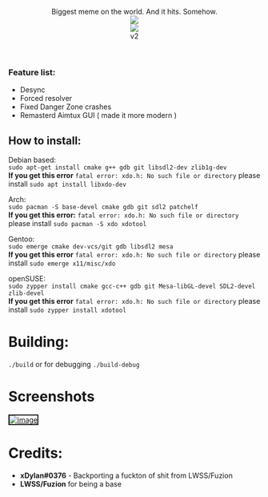 <p align="center">
  Biggest meme on the world. And it hits. Somehow. <br>
  <img src="https://flat.badgen.net/badge/VAC/Undetected./green?icon=terminal"><br>
<img src="https://i.ibb.co/YjHMLYd/niggatoni.png"><br>v2
</p> <br>

### Feature list: <br>

- Desync
- Forced resolver
- Fixed Danger Zone crashes
- Remasterd Aimtux GUI ( made it more modern )


## How to install: <br>

Debian based: <br>
```sudo apt-get install cmake g++ gdb git libsdl2-dev zlib1g-dev```<br> 
  **If you get this error** `fatal error: xdo.h: No such file or directory` please install ```sudo apt install libxdo-dev```


Arch: <br>
```sudo pacman -S base-devel cmake gdb git sdl2 patchelf``` <br> 
**If you get this error:** `fatal error: xdo.h: No such file or directory` please install ```sudo pacman -S xdo xdotool``` 


Gentoo: <br>
```sudo emerge cmake dev-vcs/git gdb libsdl2 mesa``` <br> 
   **If you get this error** `fatal error: xdo.h: No such file or directory` please install ```sudo emerge x11/misc/xdo ```


openSUSE: <br> 
```sudo zypper install cmake gcc-c++ gdb git Mesa-libGL-devel SDL2-devel zlib-devel``` <br> 
  **If you get this error** `fatal error: xdo.h: No such file or directory` please install ```sudo zypper install xdotool ```


# Building:
```./build```
or for debugging
```./build-debug```

# Screenshots
<a href="https://ibb.co/Y7hMcPr"><img src="https://i.ibb.co/MD74cZX/image.png" alt="image" border="2"></a>



# Credits:
- **xDylan#0376** - Backporting a fuckton of shit from LWSS/Fuzion
- **LWSS/Fuzion** for being a base
